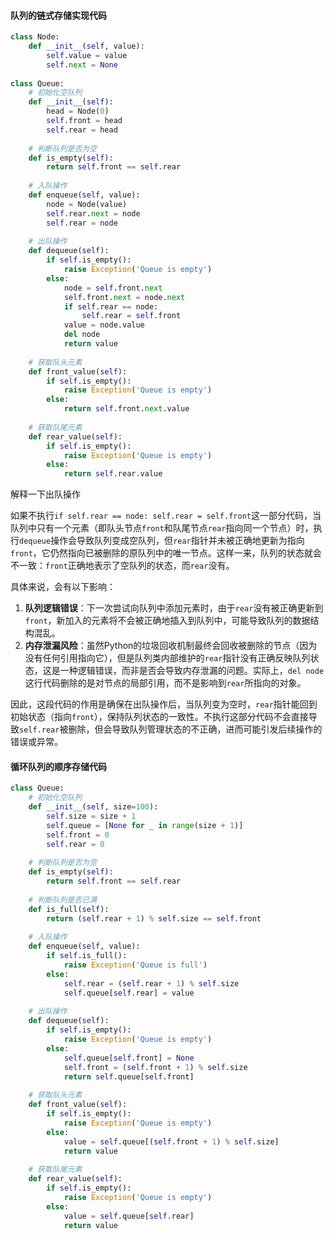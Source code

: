 #### 队列的链式存储实现代码


```python
class Node:
    def __init__(self, value):
        self.value = value
        self.next = None
        
class Queue:
    # 初始化空队列
    def __init__(self):
        head = Node(0)
        self.front = head
        self.rear = head
    
    # 判断队列是否为空
    def is_empty(self):
        return self.front == self.rear
    
    # 入队操作
    def enqueue(self, value):
        node = Node(value)
        self.rear.next = node
        self.rear = node
    
    # 出队操作
    def dequeue(self):
        if self.is_empty():
            raise Exception('Queue is empty')
        else:
            node = self.front.next
            self.front.next = node.next
            if self.rear == node:
                self.rear = self.front
            value = node.value
            del node
            return value
            
    # 获取队头元素
    def front_value(self):
        if self.is_empty():
            raise Exception('Queue is empty')
        else:
            return self.front.next.value
        
    # 获取队尾元素
    def rear_value(self):
        if self.is_empty():
            raise Exception('Queue is empty')
        else:
            return self.rear.value

```

解释一下出队操作

如果不执行`if self.rear == node: self.rear = self.front`这一部分代码，当队列中只有一个元素（即队头节点`front`和队尾节点`rear`指向同一个节点）时，执行`dequeue`操作会导致队列变成空队列，但`rear`指针并未被正确地更新为指向`front`，它仍然指向已被删除的原队列中的唯一节点。这样一来，队列的状态就会不一致：`front`正确地表示了空队列的状态，而`rear`没有。

具体来说，会有以下影响：
1. **队列逻辑错误**：下一次尝试向队列中添加元素时，由于`rear`没有被正确更新到`front`，新加入的元素将不会被正确地插入到队列中，可能导致队列的数据结构混乱。
2. **内存泄漏风险**：虽然Python的垃圾回收机制最终会回收被删除的节点（因为没有任何引用指向它），但是队列类内部维护的`rear`指针没有正确反映队列状态，这是一种逻辑错误，而非是否会导致内存泄漏的问题。实际上，`del node`这行代码删除的是对节点的局部引用，而不是影响到`rear`所指向的对象。

因此，这段代码的作用是确保在出队操作后，当队列变为空时，`rear`指针能回到初始状态（指向`front`），保持队列状态的一致性。不执行这部分代码不会直接导致`self.rear`被删除，但会导致队列管理状态的不正确，进而可能引发后续操作的错误或异常。

#### 循环队列的顺序存储代码



```python
class Queue:
    # 初始化空队列
    def __init__(self, size=100):
        self.size = size + 1
        self.queue = [None for _ in range(size + 1)]
        self.front = 0
        self.rear = 0
        
    # 判断队列是否为空
    def is_empty(self):
        return self.front == self.rear
    
    # 判断队列是否已满
    def is_full(self):
        return (self.rear + 1) % self.size == self.front
    
    # 入队操作
    def enqueue(self, value):
        if self.is_full():
            raise Exception('Queue is full')
        else:
            self.rear = (self.rear + 1) % self.size
            self.queue[self.rear] = value
            
    # 出队操作
    def dequeue(self):
        if self.is_empty():
            raise Exception('Queue is empty')
        else:
            self.queue[self.front] = None
            self.front = (self.front + 1) % self.size
            return self.queue[self.front]
        
    # 获取队头元素
    def front_value(self):
        if self.is_empty():
            raise Exception('Queue is empty')
        else:
            value = self.queue[(self.front + 1) % self.size]
            return value
        
    # 获取队尾元素
    def rear_value(self):
        if self.is_empty():
            raise Exception('Queue is empty')
        else:
            value = self.queue[self.rear]
            return value

```


```python

```
